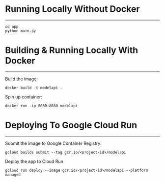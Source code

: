 # Running Locally Without Docker
---------------
	cd app
	python main.py



# Building & Running Locally With Docker
---------------
Build the image:
	
	docker build -t modelapi .

Spin up container:

	docker run -ip 8080:8080 modelapi



# Deploying To Google Cloud Run
------------
Submit the image to Google Container Registry:

	gcloud builds submit --tag gcr.io/<project-id>/modelapi

Deploy the app to Cloud Run

	gcloud run deploy --image gcr.io/<project-id>/modelapi --platform managed